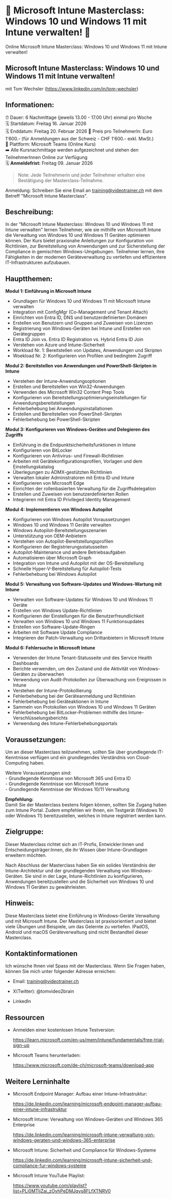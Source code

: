 # 📢 Microsoft Intune Masterclass: Windows 10 und Windows 11 mit Intune verwalten! 📢
Online Microsoft Intune Masterclass: Windows 10 und Windows 11 mit Intune verwalten!

## Microsoft Intune Masterclass: Windows 10 und Windows 11 mit Intune verwalten!
mit Tom Wechsler (https://www.linkedin.com/in/tom-wechsler)

## Informationen:
⏰ Dauer: 6 Nachmittage (jeweils 13.00 - 17.00 Uhr) einmal pro Woche  
🗓️ Startdatum: Freitag 16. Januar 2026  
🗓️ Enddatum: Freitag 20. Februar 2026
💸 Preis pro TeilnehmerIn: Euro 1'600.- (für Anmeldungen aus der Schweiz - CHF 1'600.- exkl. MwSt.)  
📍 Plattform: Microsoft Teams (Online Kurs)  
➡️ Alle Kursnachmittage werden aufgezeichnet und stehen den TeilnehmerInnen Online zur Verfügung  
🗓️ **Anmeldefrist:** Freitag 09. Januar 2026  

> Note: Jede Teilnehmerin und jeder Teilnehmer erhalten eine Bestätigung der Masterclass-Teilnahme.

Anmeldung: Schreiben Sie eine Email an training@videotrainer.ch mit dem Betreff "Microsoft Intune Masterclass".  

## Beschreibung:
In der "Microsoft Intune Masterclass: Windows 10 und Windows 11 mit Intune verwalten" lernen Teilnehmer, wie sie mithilfe von Microsoft Intune die Verwaltung von Windows 10 und Windows 11 Geräten optimieren können. Der Kurs bietet praxisnahe Anleitungen zur Konfiguration von Richtlinien, zur Bereitstellung von Anwendungen und zur Sicherstellung der Compliance in gemischten Windows-Umgebungen. Teilnehmer lernen, ihre Fähigkeiten in der modernen Geräteverwaltung zu vertiefen und effizientere IT-Infrastrukturen aufzubauen.

## Hauptthemen:

**Modul 1: Einführung in Microsoft Intune**  

- Grundlagen für Windows 10 und Windows 11 mit Microsoft Intune verwalten
- Integration mit ConfigMgr (Co-Management und Tenant Attach)
- Einrichten von Entra ID, DNS und benutzerdefinierten Domänen
- Erstellen von Benutzern und Gruppen und Zuweisen von Lizenzen
- Registrierung von Windows-Geräten bei Intune und Erstellen von Gerätegruppen
- Entra ID Join vs. Entra ID Registration vs. Hybrid Entra ID Join
- Verstehen von Azure und Intune-Sicherheit
- Workload Nr. 1: Bereitstellen von Updates, Anwendungen und Skripten 
- Woekload Nr. 2: Konfigurieren von Profilen und bedingtem Zugriff


**Modul 2: Bereitstellen von Anwendungen und PowerShell-Skripten in Intune**  

- Verstehen der Intune-Anwendungsoptionen
- Erstellen und Bereitstellen von Win32-Anwendungen
- Verwenden des Microsoft Win32 Content Prep Tools
- Konfigurieren von Bereitstellungsoptimierungseinstellungen für Anwendungsbereitstellungen
- Fehlerbehebung bei Anwendungsinstallationen
- Erstellen und Bereitstellen von PowerShell-Skripten
- Fehlerbehebung bei PowerShell-Skripten


**Modul 3: Konfigurieren von Windows-Geräten und Delegieren des Zugriffs**  

- Einführung in die Endpunktsicherheitsfunktionen in Intune
- Konfigurieren von BitLocker
- Konfigurieren von Antivirus- und Firewall-Richtlinien
- Arbeiten mit Gerätekonfigurationsprofilen, Vorlagen und dem Einstellungskatalog
- Überlegungen zu ADMX-gestützten Richtlinien
- Verwalten lokaler Administratoren mit Entra ID und Intune
- Konfigurieren von Microsoft Edge 
- Einrichten der rollenbasierten Verwaltung für die Zugriffsdelegation
- Erstellen und Zuweisen von benutzerdefinierten Rollen
- Integrieren mit Entra ID Privileged Identity Management


**Modul 4: Implementieren von Windows Autopilot**  

- Konfigurieren von Windows Autopilot Voraussetzungen
- Windows 10 und Windows 11 Geräte verwalten
- Windows Autopilot-Bereitstellungsszenarien
- Unterstützung von OEM-Anbietern
- Verstehen von Autopilot-Bereitstellungsprofilen 
- Konfigurieren der Registrierungsstatusseiten
- Autopilot-Maintenance und andere Betriebsaufgaben
- Automatisieren über Microsoft Graph
- Integration von Intune und Autopilot mit der OS-Bereitstellung
- Schnelle Hyper-V-Bereitstellung für Autopilot-Tests
- Fehlerbehebung bei Windows Autopilot


**Modul 5: Verwaltung von Software-Updates und Windows-Wartung mit Intune**  

- Verwalten von Software-Updates für Windows 10 und Windows 11 Geräte
- Erstellen von Windows Update-Richtlinien
- Konfigurieren der Einstellungen für die Benutzerfreundlichkeit
- Verwalten von Windows 10 und Windows 11 Funktionsupdates
- Erstellen von Software-Update-Ringen
- Arbeiten mit Software Update Compliance
- Integrieren der Patch-Verwaltung von Drittanbietern in Microsoft Intune


**Modul 6: Fehlersuche in Microsoft Intune**   

- Verwenden der Intune Tenant-Statusseite und des Service Health Dashboards
- Berichte verwenden, um den Zustand und die Aktivität von Windows-Geräten zu überwachen
- Verwendung von Audit-Protokollen zur Überwachung von Ereignissen in Intune
- Verstehen der Intune-Protokollierung
- Fehlerbehebung bei der Geräteanmeldung und Richtlinien
- Fehlerbehebung bei Geräteaktionen in Intune
- Sammeln von Protokollen von Windows 10 und Windows 11 Geräten
- Fehlerbehebung bei BitLocker-Problemen mithilfe des Intune-Verschlüsselungsberichts
- Verwendung des Intune-Fehlerbehebungsportals

## Voraussetzungen:
Um an dieser Masterclass teilzunehmen, sollten Sie über grundlegende IT-Kenntnisse verfügen und ein grundlegendes Verständnis von Cloud-Computing haben. 

Weitere Voraussetzungen sind:  
    - Grundlegende Kenntnisse von Microsoft 365 und Entra ID  
    - Grundlegende Kenntnisse von Microsoft Intune  
    - Grundlegende Kenntnisse der Windows 10/11 Verwaltung

**Empfehlung:**  
Damit Sie der Masterclass bestens folgen können, sollten Sie Zugang haben zum Intune Portal. Zudem empfehlen wir Ihnen, ein Testgerät (Windows 10 oder Windows 11) bereitzustellen, welches in Intune registriert werden kann.

## Zielgruppe:
Dieser Masterclass richtet sich an IT-Profis, Entwickler:Innen und Entscheidungsträger:Innen, die ihr Wissen über Intune-Grundlagen erweitern möchten.  

Nach Abschluss der Masterclass haben Sie ein solides Verständnis der Intune-Architektur und der grundlegenden Verwaltung von Windows-Geräten. Sie sind in der Lage, Intune-Richtlinien zu konfigurieren, Anwendungen bereitzustellen und die Sicherheit von Windows 10 und Windows 11 Geräten zu gewährleisten.

## Hinweis:
Diese Masterclass bietet eine Einführung in Windows-Geräte Verwaltung und mit Microsoft Intune. Der Masterclass ist praxisorientiert und bietet viele Übungen und Beispiele, um das Gelernte zu vertiefen.
IPadOS, Android und macOS Geräteverwaltung sind nicht Bestandteil dieser Masterclass.

## Kontaktinformationen
Ich wünsche Ihnen viel Spass mit der Masterclass. Wenn Sie Fragen haben, können Sie mich unter folgender Adresse erreichen:

- Email: training@videotrainer.ch

- X(Twitter): @tomvideo2brain

- LinkedIn

## Ressourcen
- Anmelden einer kostenlosen Intune Testversion:

  https://learn.microsoft.com/en-us/mem/intune/fundamentals/free-trial-sign-up

- Microsoft Teams herunterladen:

  https://www.microsoft.com/de-ch/microsoft-teams/download-app

## Weitere Lerninhalte
- Microsoft Endpoint Manager: Aufbau einer Intune-Infrastruktur:

  https://de.linkedin.com/learning/microsoft-endpoint-manager-aufbau-einer-intune-infrastruktur

- Microsoft Intune: Verwaltung von Windows-Geräten und Windows 365 Enterprise
 
  https://de.linkedin.com/learning/microsoft-intune-verwaltung-von-windows-geraten-und-windows-365-enterprise

- Microsoft Intune: Sicherheit und Compliance für Windows-Systeme

  https://de.linkedin.com/learning/microsoft-intune-sicherheit-und-compliance-fur-windows-systeme

- Microsoft Intune YouTube Playlist:
  
  https://www.youtube.com/playlist?list=PLi0MTIjZai_zOvhPeDMJqys8FLfXTNRV0